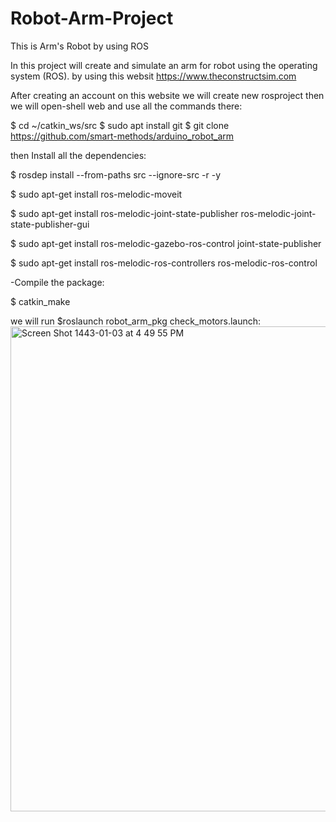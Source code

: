 # Robot-Arm-Project
This is Arm's Robot by using ROS



In this project will create and simulate an arm for robot using the operating system (ROS).
 by using this websit  https://www.theconstructsim.com 

After creating an account on this website we will create new  rosproject 
then we will open-shell web and  use all the  commands there:

$ cd ~/catkin_ws/src
$ sudo apt install git
$ git clone https://github.com/smart-methods/arduino_robot_arm


then Install all the dependencies:

$ rosdep install --from-paths src --ignore-src -r -y

$ sudo apt-get install ros-melodic-moveit

$ sudo apt-get install ros-melodic-joint-state-publisher ros-melodic-joint-state-publisher-gui

$ sudo apt-get install ros-melodic-gazebo-ros-control joint-state-publisher

$ sudo apt-get install ros-melodic-ros-controllers ros-melodic-ros-control


-Compile the package:


$ catkin_make

we will run $roslaunch robot_arm_pkg check_motors.launch:
<img width="776" alt="Screen Shot 1443-01-03 at 4 49 55 PM" src="https://user-images.githubusercontent.com/53026144/129044353-c204ef17-6f8b-4e1e-8f6d-03e5e297ed67.png">
